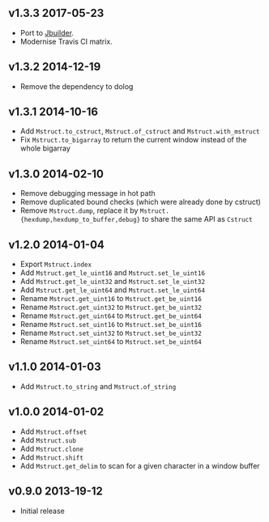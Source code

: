 v1.3.3 2017-05-23
-----------------

* Port to [Jbuilder](https://github.com/janestreet/jbuilder).
* Modernise Travis CI matrix.

v1.3.2 2014-12-19
-----------------

* Remove the dependency to dolog

v1.3.1 2014-10-16
------------------

* Add `Mstruct.to_cstruct`, `Mstruct.of_cstruct` and `Mstruct.with_mstruct`
* Fix `Mstruct.to_bigarray` to return the current window instead of the whole bigarray

v1.3.0 2014-02-10
----------------

* Remove debugging message in hot path
* Remove duplicated bound checks (which were already done by cstruct)
* Remove `Mstruct.dump`, replace it by `Mstruct.{hexdump,hexdump_to_buffer,debug}`
  to share the same API as `Cstruct`

v1.2.0 2014-01-04
-----------------

* Export `Mstruct.index`
* Add `Mstruct.get_le_uint16` and `Mstruct.set_le_uint16`
* Add `Mstruct.get_le_uint32` and `Mstruct.set_le_uint32`
* Add `Mstruct.get_le_uint64` and `Mstruct.set_le_uint64`
* Rename `Mstruct.get_uint16` to `Mstruct.get_be_uint16`
* Rename `Mstruct.get_uint32` to `Mstruct.get_be_uint32`
* Rename `Mstruct.get_uint64` to `Mstruct.get_be_uint64`
* Rename `Mstruct.set_uint16` to `Mstruct.set_be_uint16`
* Rename `Mstruct.set_uint32` to `Mstruct.set_be_uint32`
* Rename `Mstruct.set_uint64` to `Mstruct.set_be_uint64`

v1.1.0 2014-01-03
-----------------

* Add `Mstruct.to_string` and `Mstruct.of_string`

v1.0.0 2014-01-02
-----------------

* Add `Mstruct.offset`
* Add `Mstruct.sub`
* Add `Mstruct.clone`
* Add `Mstruct.shift`
* Add `Mstruct.get_delim` to scan for a given character in a window buffer

v0.9.0 2013-19-12
-----------------

* Initial release

